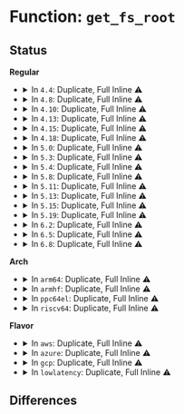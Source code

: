 # Function: <code>get_fs_root</code>

## Status
<b>Regular</b>
<ul>
<li>
<details>
<summary>In <code>4.4</code>: Duplicate, Full Inline ⚠️</summary>

**Collision:** Static Duplication

**Inline:** Full

**Transformation:** False

**Instances:**

```
In fs/namei.c (ffffffff81217c34)
Location: include/linux/fs_struct.h:26
Inline: True
Inline callers:
  - fs/namei.c:trailing_symlink
  - fs/namei.c:follow_dotdot
  - fs/namei.c:path_init
  - fs/namei.c:link_path_walk
```
```
In fs/namespace.c (ffffffff8122ff48)
Location: include/linux/fs_struct.h:26
Inline: True
Inline callers:
  - fs/namespace.c:SyS_pivot_root
  - fs/namespace.c:current_chrooted
```
```
In fs/proc_namespace.c (ffffffff8124f0c4)
Location: include/linux/fs_struct.h:26
Inline: True
Inline callers:
  - fs/proc_namespace.c:mounts_open_common
```
```
In fs/proc/base.c (ffffffff8127b72b)
Location: include/linux/fs_struct.h:26
Inline: True
Inline callers:
  - fs/proc/base.c:proc_root_link
```
```
In security/apparmor/path.c (ffffffff8137995f)
Location: include/linux/fs_struct.h:26
Inline: True
Inline callers:
  - security/apparmor/path.c:aa_path_name
```
</details>
</li>
<li>
<details>
<summary>In <code>4.8</code>: Duplicate, Full Inline ⚠️</summary>

**Collision:** Static Duplication

**Inline:** Full

**Transformation:** False

**Instances:**

```
In fs/namei.c (ffffffff8123d2bf)
Location: include/linux/fs_struct.h:26
Inline: True
Inline callers:
  - fs/namei.c:set_root
```
```
In fs/namespace.c (ffffffff81258b8d)
Location: include/linux/fs_struct.h:26
Inline: True
Inline callers:
  - fs/namespace.c:current_chrooted
  - fs/namespace.c:SyS_pivot_root
```
```
In fs/proc_namespace.c (ffffffff81277844)
Location: include/linux/fs_struct.h:26
Inline: True
Inline callers:
  - fs/proc_namespace.c:mounts_open_common
```
```
In fs/coredump.c (ffffffff8129aec0)
Location: include/linux/fs_struct.h:26
Inline: True
Inline callers:
  - fs/coredump.c:do_coredump
```
```
In fs/proc/base.c (ffffffff812a8247)
Location: include/linux/fs_struct.h:26
Inline: True
Inline callers:
  - fs/proc/base.c:proc_root_link
```
```
In security/apparmor/path.c (ffffffff813b2731)
Location: include/linux/fs_struct.h:26
Inline: True
Inline callers:
  - security/apparmor/path.c:aa_path_name
```
</details>
</li>
<li>
<details>
<summary>In <code>4.10</code>: Duplicate, Full Inline ⚠️</summary>

**Collision:** Static Duplication

**Inline:** Full

**Transformation:** False

**Instances:**

```
In fs/namei.c (ffffffff8125005f)
Location: include/linux/fs_struct.h:26
Inline: True
Inline callers:
  - fs/namei.c:set_root
```
```
In fs/namespace.c (ffffffff8126c03d)
Location: include/linux/fs_struct.h:26
Inline: True
Inline callers:
  - fs/namespace.c:current_chrooted
  - fs/namespace.c:SyS_pivot_root
```
```
In fs/proc_namespace.c (ffffffff8128b524)
Location: include/linux/fs_struct.h:26
Inline: True
Inline callers:
  - fs/proc_namespace.c:mounts_open_common
```
```
In fs/coredump.c (ffffffff812afa7a)
Location: include/linux/fs_struct.h:26
Inline: True
Inline callers:
  - fs/coredump.c:do_coredump
```
```
In fs/proc/base.c (ffffffff812bdb27)
Location: include/linux/fs_struct.h:26
Inline: True
Inline callers:
  - fs/proc/base.c:proc_root_link
```
```
In security/apparmor/path.c (ffffffff813c98f1)
Location: include/linux/fs_struct.h:26
Inline: True
Inline callers:
  - security/apparmor/path.c:aa_path_name
```
</details>
</li>
<li>
<details>
<summary>In <code>4.13</code>: Duplicate, Full Inline ⚠️</summary>

**Collision:** Static Duplication

**Inline:** Full

**Transformation:** False

**Instances:**

```
In fs/namei.c (ffffffff8125bfa3)
Location: include/linux/fs_struct.h:26
Inline: True
Inline callers:
  - fs/namei.c:set_root
```
```
In fs/namespace.c (ffffffff8127982e)
Location: include/linux/fs_struct.h:26
Inline: True
Inline callers:
  - fs/namespace.c:current_chrooted
  - fs/namespace.c:SyS_pivot_root
```
```
In fs/proc_namespace.c (ffffffff81298324)
Location: include/linux/fs_struct.h:26
Inline: True
Inline callers:
  - fs/proc_namespace.c:mounts_open_common
```
```
In fs/coredump.c (ffffffff812bccbe)
Location: include/linux/fs_struct.h:26
Inline: True
Inline callers:
  - fs/coredump.c:do_coredump
```
```
In fs/proc/base.c (ffffffff812ca9c9)
Location: include/linux/fs_struct.h:26
Inline: True
Inline callers:
  - fs/proc/base.c:proc_root_link
```
```
In security/apparmor/path.c (ffffffff813defd6)
Location: include/linux/fs_struct.h:26
Inline: True
Inline callers:
  - security/apparmor/path.c:aa_path_name
```
</details>
</li>
<li>
<details>
<summary>In <code>4.15</code>: Duplicate, Full Inline ⚠️</summary>

**Collision:** Static Duplication

**Inline:** Full

**Transformation:** False

**Instances:**

```
In fs/namei.c (ffffffff8127e363)
Location: include/linux/fs_struct.h:27
Inline: True
Inline callers:
  - fs/namei.c:set_root
```
```
In fs/namespace.c (ffffffff8129c25e)
Location: include/linux/fs_struct.h:27
Inline: True
Inline callers:
  - fs/namespace.c:current_chrooted
  - fs/namespace.c:SyS_pivot_root
```
```
In fs/proc_namespace.c (ffffffff812bb624)
Location: include/linux/fs_struct.h:27
Inline: True
Inline callers:
  - fs/proc_namespace.c:mounts_open_common
```
```
In fs/coredump.c (ffffffff812e0589)
Location: include/linux/fs_struct.h:27
Inline: True
Inline callers:
  - fs/coredump.c:do_coredump
```
```
In fs/proc/base.c (ffffffff812ef1f9)
Location: include/linux/fs_struct.h:27
Inline: True
Inline callers:
  - fs/proc/base.c:proc_root_link
```
```
In security/apparmor/path.c (ffffffff81405959)
Location: include/linux/fs_struct.h:27
Inline: True
Inline callers:
  - security/apparmor/path.c:aa_path_name
```
</details>
</li>
<li>
<details>
<summary>In <code>4.18</code>: Duplicate, Full Inline ⚠️</summary>

**Collision:** Static Duplication

**Inline:** Full

**Transformation:** False

**Instances:**

```
In fs/namei.c (ffffffff812a6ba3)
Location: include/linux/fs_struct.h:27
Inline: True
Inline callers:
  - fs/namei.c:set_root
```
```
In fs/namespace.c (ffffffff812c278d)
Location: include/linux/fs_struct.h:27
Inline: True
Inline callers:
  - fs/namespace.c:current_chrooted
  - fs/namespace.c:__ia32_sys_pivot_root
  - fs/namespace.c:__x64_sys_pivot_root
```
```
In fs/proc_namespace.c (ffffffff812e41c3)
Location: include/linux/fs_struct.h:27
Inline: True
Inline callers:
  - fs/proc_namespace.c:mounts_open_common
```
```
In fs/coredump.c (ffffffff8130c7be)
Location: include/linux/fs_struct.h:27
Inline: True
Inline callers:
  - fs/coredump.c:do_coredump
```
```
In fs/proc/base.c (ffffffff8131d3ab)
Location: include/linux/fs_struct.h:27
Inline: True
Inline callers:
  - fs/proc/base.c:proc_root_link
```
```
In security/apparmor/path.c (ffffffff81436e99)
Location: include/linux/fs_struct.h:27
Inline: True
Inline callers:
  - security/apparmor/path.c:aa_path_name
```
</details>
</li>
<li>
<details>
<summary>In <code>5.0</code>: Duplicate, Full Inline ⚠️</summary>

**Collision:** Static Duplication

**Inline:** Full

**Transformation:** False

**Instances:**

```
In fs/namei.c (ffffffff812bbdd3)
Location: include/linux/fs_struct.h:27
Inline: True
Inline callers:
  - fs/namei.c:set_root
```
```
In fs/namespace.c (ffffffff812d7a2d)
Location: include/linux/fs_struct.h:27
Inline: True
Inline callers:
  - fs/namespace.c:current_chrooted
  - fs/namespace.c:__ia32_sys_pivot_root
  - fs/namespace.c:__x64_sys_pivot_root
```
```
In fs/proc_namespace.c (ffffffff812f8e43)
Location: include/linux/fs_struct.h:27
Inline: True
Inline callers:
  - fs/proc_namespace.c:mounts_open_common
```
```
In fs/coredump.c (ffffffff813220f3)
Location: include/linux/fs_struct.h:27
Inline: True
Inline callers:
  - fs/coredump.c:do_coredump
```
```
In fs/proc/base.c (ffffffff8133347b)
Location: include/linux/fs_struct.h:27
Inline: True
Inline callers:
  - fs/proc/base.c:proc_root_link
```
```
In security/apparmor/path.c (ffffffff81453af9)
Location: include/linux/fs_struct.h:27
Inline: True
Inline callers:
  - security/apparmor/path.c:aa_path_name
```
</details>
</li>
<li>
<details>
<summary>In <code>5.3</code>: Duplicate, Full Inline ⚠️</summary>

**Collision:** Static Duplication

**Inline:** Full

**Transformation:** False

**Instances:**

```
In fs/namei.c (ffffffff812d8962)
Location: include/linux/fs_struct.h:27
Inline: True
Inline callers:
  - fs/namei.c:set_root
```
```
In fs/namespace.c (ffffffff812f5f0d)
Location: include/linux/fs_struct.h:27
Inline: True
Inline callers:
  - fs/namespace.c:current_chrooted
  - fs/namespace.c:__ia32_sys_pivot_root
  - fs/namespace.c:__x64_sys_pivot_root
```
```
In fs/proc_namespace.c (ffffffff81319466)
Location: include/linux/fs_struct.h:27
Inline: True
Inline callers:
  - fs/proc_namespace.c:mounts_open_common
```
```
In fs/coredump.c (ffffffff8134a016)
Location: include/linux/fs_struct.h:27
Inline: True
Inline callers:
  - fs/coredump.c:do_coredump
```
```
In fs/proc/base.c (ffffffff8135b3b8)
Location: include/linux/fs_struct.h:27
Inline: True
Inline callers:
  - fs/proc/base.c:proc_root_link
```
```
In security/apparmor/path.c (ffffffff814814c5)
Location: include/linux/fs_struct.h:27
Inline: True
```
</details>
</li>
<li>
<details>
<summary>In <code>5.4</code>: Duplicate, Full Inline ⚠️</summary>

**Collision:** Static Duplication

**Inline:** Full

**Transformation:** False

**Instances:**

```
In fs/namei.c (ffffffff812ea462)
Location: include/linux/fs_struct.h:27
Inline: True
Inline callers:
  - fs/namei.c:set_root
```
```
In fs/namespace.c (ffffffff81307a8d)
Location: include/linux/fs_struct.h:27
Inline: True
Inline callers:
  - fs/namespace.c:current_chrooted
  - fs/namespace.c:__ia32_sys_pivot_root
  - fs/namespace.c:__x64_sys_pivot_root
```
```
In fs/proc_namespace.c (ffffffff8132c296)
Location: include/linux/fs_struct.h:27
Inline: True
Inline callers:
  - fs/proc_namespace.c:mounts_open_common
```
```
In fs/coredump.c (ffffffff813622b6)
Location: include/linux/fs_struct.h:27
Inline: True
Inline callers:
  - fs/coredump.c:do_coredump
```
```
In fs/proc/base.c (ffffffff81373808)
Location: include/linux/fs_struct.h:27
Inline: True
Inline callers:
  - fs/proc/base.c:proc_root_link
```
```
In security/apparmor/path.c (ffffffff8149b1f5)
Location: include/linux/fs_struct.h:27
Inline: True
```
</details>
</li>
<li>
<details>
<summary>In <code>5.8</code>: Duplicate, Full Inline ⚠️</summary>

**Collision:** Static Duplication

**Inline:** Full

**Transformation:** False

**Instances:**

```
In fs/exec.c (ffffffff8131d2cc)
Location: include/linux/fs_struct.h:27
Inline: True
Inline callers:
  - fs/exec.c:kernel_read_file_from_path_initns
```
```
In fs/namei.c (ffffffff813220d6)
Location: include/linux/fs_struct.h:27
Inline: True
Inline callers:
  - fs/namei.c:set_root
```
```
In fs/namespace.c (ffffffff81340f6d)
Location: include/linux/fs_struct.h:27
Inline: True
Inline callers:
  - fs/namespace.c:current_chrooted
  - fs/namespace.c:__do_sys_pivot_root
```
```
In fs/proc_namespace.c (ffffffff81365f6e)
Location: include/linux/fs_struct.h:27
Inline: True
Inline callers:
  - fs/proc_namespace.c:mounts_open_common
```
```
In fs/coredump.c (ffffffff813a8321)
Location: include/linux/fs_struct.h:27
Inline: True
Inline callers:
  - fs/coredump.c:do_coredump
```
```
In fs/proc/base.c (ffffffff813bc910)
Location: include/linux/fs_struct.h:27
Inline: True
Inline callers:
  - fs/proc/base.c:proc_root_link
```
```
In security/apparmor/path.c (ffffffff814f3c2b)
Location: include/linux/fs_struct.h:27
Inline: True
```
</details>
</li>
<li>
<details>
<summary>In <code>5.11</code>: Duplicate, Full Inline ⚠️</summary>

**Collision:** Static Duplication

**Inline:** Full

**Transformation:** False

**Instances:**

```
In fs/namei.c (ffffffff8132d853)
Location: include/linux/fs_struct.h:27
Inline: True
Inline callers:
  - fs/namei.c:set_root
```
```
In fs/namespace.c (ffffffff8134d05d)
Location: include/linux/fs_struct.h:27
Inline: True
Inline callers:
  - fs/namespace.c:current_chrooted
  - fs/namespace.c:__do_sys_pivot_root
```
```
In fs/kernel_read_file.c (ffffffff81365f0f)
Location: include/linux/fs_struct.h:27
Inline: True
Inline callers:
  - fs/kernel_read_file.c:kernel_read_file_from_path_initns
```
```
In fs/proc_namespace.c (ffffffff81372e60)
Location: include/linux/fs_struct.h:27
Inline: True
Inline callers:
  - fs/proc_namespace.c:mounts_open_common
```
```
In fs/coredump.c (ffffffff813b9392)
Location: include/linux/fs_struct.h:27
Inline: True
Inline callers:
  - fs/coredump.c:do_coredump
```
```
In fs/proc/base.c (ffffffff813ce3c0)
Location: include/linux/fs_struct.h:27
Inline: True
Inline callers:
  - fs/proc/base.c:proc_root_link
```
```
In security/apparmor/path.c (ffffffff81510d8b)
Location: include/linux/fs_struct.h:27
Inline: True
```
</details>
</li>
<li>
<details>
<summary>In <code>5.13</code>: Duplicate, Full Inline ⚠️</summary>

**Collision:** Static Duplication

**Inline:** Full

**Transformation:** False

**Instances:**

```
In fs/namei.c (ffffffff813335a3)
Location: include/linux/fs_struct.h:27
Inline: True
Inline callers:
  - fs/namei.c:set_root
```
```
In fs/namespace.c (ffffffff81353c3d)
Location: include/linux/fs_struct.h:27
Inline: True
Inline callers:
  - fs/namespace.c:current_chrooted
  - fs/namespace.c:__do_sys_pivot_root
```
```
In fs/kernel_read_file.c (ffffffff8136c94f)
Location: include/linux/fs_struct.h:27
Inline: True
Inline callers:
  - fs/kernel_read_file.c:kernel_read_file_from_path_initns
```
```
In fs/proc_namespace.c (ffffffff813797ec)
Location: include/linux/fs_struct.h:27
Inline: True
Inline callers:
  - fs/proc_namespace.c:mounts_open_common
```
```
In fs/coredump.c (ffffffff813c0285)
Location: include/linux/fs_struct.h:27
Inline: True
Inline callers:
  - fs/coredump.c:do_coredump
```
```
In fs/proc/base.c (ffffffff813d5d30)
Location: include/linux/fs_struct.h:27
Inline: True
Inline callers:
  - fs/proc/base.c:proc_root_link
```
```
In security/apparmor/path.c (ffffffff8151770b)
Location: include/linux/fs_struct.h:27
Inline: True
```
</details>
</li>
<li>
<details>
<summary>In <code>5.15</code>: Duplicate, Full Inline ⚠️</summary>

**Collision:** Static Duplication

**Inline:** Full

**Transformation:** False

**Instances:**

```
In fs/namei.c (ffffffff81380ed3)
Location: include/linux/fs_struct.h:27
Inline: True
Inline callers:
  - fs/namei.c:set_root
```
```
In fs/namespace.c (ffffffff813a208d)
Location: include/linux/fs_struct.h:27
Inline: True
Inline callers:
  - fs/namespace.c:current_chrooted
  - fs/namespace.c:__do_sys_pivot_root
```
```
In fs/kernel_read_file.c (ffffffff813bb61f)
Location: include/linux/fs_struct.h:27
Inline: True
Inline callers:
  - fs/kernel_read_file.c:kernel_read_file_from_path_initns
```
```
In fs/proc_namespace.c (ffffffff813c634c)
Location: include/linux/fs_struct.h:27
Inline: True
Inline callers:
  - fs/proc_namespace.c:mounts_open_common
```
```
In fs/coredump.c (ffffffff814100b5)
Location: include/linux/fs_struct.h:27
Inline: True
Inline callers:
  - fs/coredump.c:do_coredump
```
```
In fs/proc/base.c (ffffffff814275f0)
Location: include/linux/fs_struct.h:27
Inline: True
Inline callers:
  - fs/proc/base.c:proc_root_link
```
```
In security/apparmor/path.c (ffffffff8157570b)
Location: include/linux/fs_struct.h:27
Inline: True
```
</details>
</li>
<li>
<details>
<summary>In <code>5.19</code>: Duplicate, Full Inline ⚠️</summary>

**Collision:** Static Duplication

**Inline:** Full

**Transformation:** False

**Instances:**

```
In fs/namei.c (ffffffff8140121e)
Location: include/linux/fs_struct.h:27
Inline: True
Inline callers:
  - fs/namei.c:set_root
```
```
In fs/namespace.c (ffffffff81425b5f)
Location: include/linux/fs_struct.h:27
Inline: True
Inline callers:
  - fs/namespace.c:current_chrooted
  - fs/namespace.c:__do_sys_pivot_root
```
```
In fs/kernel_read_file.c (ffffffff81441574)
Location: include/linux/fs_struct.h:27
Inline: True
Inline callers:
  - fs/kernel_read_file.c:kernel_read_file_from_path_initns
```
```
In fs/proc_namespace.c (ffffffff8144cbcb)
Location: include/linux/fs_struct.h:27
Inline: True
Inline callers:
  - fs/proc_namespace.c:mounts_open_common
```
```
In fs/coredump.c (ffffffff81485a5e)
Location: include/linux/fs_struct.h:27
Inline: True
Inline callers:
  - fs/coredump.c:do_coredump
```
```
In fs/proc/base.c (ffffffff8149f89f)
Location: include/linux/fs_struct.h:27
Inline: True
Inline callers:
  - fs/proc/base.c:proc_root_link
```
```
In security/apparmor/path.c (ffffffff81613213)
Location: include/linux/fs_struct.h:27
Inline: True
```
</details>
</li>
<li>
<details>
<summary>In <code>6.2</code>: Duplicate, Full Inline ⚠️</summary>

**Collision:** Static Duplication

**Inline:** Full

**Transformation:** False

**Instances:**

```
In fs/namei.c (ffffffff8148b14e)
Location: include/linux/fs_struct.h:27
Inline: True
Inline callers:
  - fs/namei.c:set_root
```
```
In fs/namespace.c (ffffffff814b235f)
Location: include/linux/fs_struct.h:27
Inline: True
Inline callers:
  - fs/namespace.c:current_chrooted
  - fs/namespace.c:__do_sys_pivot_root
```
```
In fs/kernel_read_file.c (ffffffff814d0504)
Location: include/linux/fs_struct.h:27
Inline: True
Inline callers:
  - fs/kernel_read_file.c:kernel_read_file_from_path_initns
```
```
In fs/proc_namespace.c (ffffffff814db13b)
Location: include/linux/fs_struct.h:27
Inline: True
Inline callers:
  - fs/proc_namespace.c:mounts_open_common
```
```
In fs/coredump.c (ffffffff8151931b)
Location: include/linux/fs_struct.h:27
Inline: True
Inline callers:
  - fs/coredump.c:do_coredump
```
```
In fs/proc/base.c (ffffffff8153482f)
Location: include/linux/fs_struct.h:27
Inline: True
Inline callers:
  - fs/proc/base.c:proc_root_link
```
```
In security/apparmor/path.c (ffffffff816c5e63)
Location: include/linux/fs_struct.h:27
Inline: True
```
</details>
</li>
<li>
<details>
<summary>In <code>6.5</code>: Duplicate, Full Inline ⚠️</summary>

**Collision:** Static Duplication

**Inline:** Full

**Transformation:** False

**Instances:**

```
In fs/namei.c (ffffffff814c1d8e)
Location: include/linux/fs_struct.h:27
Inline: True
Inline callers:
  - fs/namei.c:set_root
```
```
In fs/namespace.c (ffffffff814e73af)
Location: include/linux/fs_struct.h:27
Inline: True
Inline callers:
  - fs/namespace.c:current_chrooted
  - fs/namespace.c:__do_sys_pivot_root
```
```
In fs/kernel_read_file.c (ffffffff815067b4)
Location: include/linux/fs_struct.h:27
Inline: True
Inline callers:
  - fs/kernel_read_file.c:kernel_read_file_from_path_initns
```
```
In fs/proc_namespace.c (ffffffff8150f6e3)
Location: include/linux/fs_struct.h:27
Inline: True
Inline callers:
  - fs/proc_namespace.c:mounts_open_common
```
```
In fs/coredump.c (ffffffff81550c23)
Location: include/linux/fs_struct.h:27
Inline: True
Inline callers:
  - fs/coredump.c:do_coredump
```
```
In fs/proc/base.c (ffffffff8156c8cf)
Location: include/linux/fs_struct.h:27
Inline: True
Inline callers:
  - fs/proc/base.c:proc_root_link
```
```
In security/apparmor/path.c (ffffffff816fec43)
Location: include/linux/fs_struct.h:27
Inline: True
```
</details>
</li>
<li>
<details>
<summary>In <code>6.8</code>: Duplicate, Full Inline ⚠️</summary>

**Collision:** Static Duplication

**Inline:** Full

**Transformation:** False

**Instances:**

```
In fs/namei.c (ffffffff814f424e)
Location: include/linux/fs_struct.h:27
Inline: True
Inline callers:
  - fs/namei.c:set_root
```
```
In fs/namespace.c (ffffffff8151b23f)
Location: include/linux/fs_struct.h:27
Inline: True
Inline callers:
  - fs/namespace.c:current_chrooted
  - fs/namespace.c:__ia32_sys_listmount
  - fs/namespace.c:__x64_sys_listmount
  - fs/namespace.c:__do_sys_statmount
  - fs/namespace.c:__do_sys_pivot_root
```
```
In fs/kernel_read_file.c (ffffffff8153b4d4)
Location: include/linux/fs_struct.h:27
Inline: True
Inline callers:
  - fs/kernel_read_file.c:kernel_read_file_from_path_initns
```
```
In fs/proc_namespace.c (ffffffff81543be3)
Location: include/linux/fs_struct.h:27
Inline: True
Inline callers:
  - fs/proc_namespace.c:mounts_open_common
```
```
In fs/coredump.c (ffffffff81586ab4)
Location: include/linux/fs_struct.h:27
Inline: True
Inline callers:
  - fs/coredump.c:do_coredump
```
```
In fs/proc/base.c (ffffffff815a50cf)
Location: include/linux/fs_struct.h:27
Inline: True
Inline callers:
  - fs/proc/base.c:proc_root_link
```
```
In security/apparmor/path.c (ffffffff8173c1d3)
Location: include/linux/fs_struct.h:27
Inline: True
```
</details>
</li>
</ul>
<b>Arch</b>
<ul>
<li>
<details>
<summary>In <code>arm64</code>: Duplicate, Full Inline ⚠️</summary>

**Collision:** Static Duplication

**Inline:** Full

**Transformation:** False

**Instances:**

```
In fs/namei.c (ffff800010393b28)
Location: include/linux/fs_struct.h:27
Inline: True
Inline callers:
  - fs/namei.c:set_root
```
```
In fs/namespace.c (ffff8000103baf34)
Location: include/linux/fs_struct.h:27
Inline: True
Inline callers:
  - fs/namespace.c:current_chrooted
  - fs/namespace.c:__arm64_sys_pivot_root
```
```
In fs/proc_namespace.c (ffff8000103e7a34)
Location: include/linux/fs_struct.h:27
Inline: True
Inline callers:
  - fs/proc_namespace.c:mounts_open_common
```
```
In fs/coredump.c (ffff800010428a40)
Location: include/linux/fs_struct.h:27
Inline: True
Inline callers:
  - fs/coredump.c:do_coredump
```
```
In fs/proc/base.c (ffff80001043f1f0)
Location: include/linux/fs_struct.h:27
Inline: True
Inline callers:
  - fs/proc/base.c:proc_root_link
```
```
In security/apparmor/path.c (ffff800010591404)
Location: include/linux/fs_struct.h:27
Inline: True
```
</details>
</li>
<li>
<details>
<summary>In <code>armhf</code>: Duplicate, Full Inline ⚠️</summary>

**Collision:** Static Duplication

**Inline:** Full

**Transformation:** False

**Instances:**

```
In fs/namei.c (c0578554)
Location: include/linux/fs_struct.h:27
Inline: True
Inline callers:
  - fs/namei.c:set_root
```
```
In fs/namespace.c (c0598cf8)
Location: include/linux/fs_struct.h:27
Inline: True
Inline callers:
  - fs/namespace.c:current_chrooted
  - fs/namespace.c:__se_sys_pivot_root
```
```
In fs/proc_namespace.c (c05bf59c)
Location: include/linux/fs_struct.h:27
Inline: True
Inline callers:
  - fs/proc_namespace.c:mounts_open_common
```
```
In fs/coredump.c (c05f1630)
Location: include/linux/fs_struct.h:27
Inline: True
Inline callers:
  - fs/coredump.c:do_coredump
```
```
In fs/proc/base.c (c0603f78)
Location: include/linux/fs_struct.h:27
Inline: True
Inline callers:
  - fs/proc/base.c:proc_root_link
```
```
In security/apparmor/path.c (c0742154)
Location: include/linux/fs_struct.h:27
Inline: True
```
</details>
</li>
<li>
<details>
<summary>In <code>ppc64el</code>: Duplicate, Full Inline ⚠️</summary>

**Collision:** Static Duplication

**Inline:** Full

**Transformation:** False

**Instances:**

```
In fs/namei.c (c000000000489e70)
Location: include/linux/fs_struct.h:27
Inline: True
Inline callers:
  - fs/namei.c:set_root
```
```
In fs/namespace.c (c0000000004b88ac)
Location: include/linux/fs_struct.h:27
Inline: True
Inline callers:
  - fs/namespace.c:current_chrooted
  - fs/namespace.c:__se_sys_pivot_root
```
```
In fs/proc_namespace.c (c0000000004ee1ec)
Location: include/linux/fs_struct.h:27
Inline: True
Inline callers:
  - fs/proc_namespace.c:mounts_open_common
```
```
In fs/coredump.c (c000000000538c04)
Location: include/linux/fs_struct.h:27
Inline: True
Inline callers:
  - fs/coredump.c:do_coredump
```
```
In fs/proc/base.c (c0000000005521d0)
Location: include/linux/fs_struct.h:27
Inline: True
Inline callers:
  - fs/proc/base.c:proc_root_link
```
```
In security/apparmor/path.c (c000000000705048)
Location: include/linux/fs_struct.h:27
Inline: True
```
</details>
</li>
<li>
<details>
<summary>In <code>riscv64</code>: Duplicate, Full Inline ⚠️</summary>

**Collision:** Static Duplication

**Inline:** Full

**Transformation:** False

**Instances:**

```
In fs/namei.c (ffffffe000262766)
Location: include/linux/fs_struct.h:27
Inline: True
Inline callers:
  - fs/namei.c:set_root
```
```
In fs/namespace.c (ffffffe00027d036)
Location: include/linux/fs_struct.h:27
Inline: True
Inline callers:
  - fs/namespace.c:current_chrooted
  - fs/namespace.c:__se_sys_pivot_root
```
```
In fs/proc_namespace.c (ffffffe00029c876)
Location: include/linux/fs_struct.h:27
Inline: True
Inline callers:
  - fs/proc_namespace.c:mounts_open_common
```
```
In fs/coredump.c (ffffffe0002c6bd0)
Location: include/linux/fs_struct.h:27
Inline: True
Inline callers:
  - fs/coredump.c:do_coredump
```
```
In fs/proc/base.c (ffffffe0002d6b3a)
Location: include/linux/fs_struct.h:27
Inline: True
Inline callers:
  - fs/proc/base.c:proc_root_link
```
```
In security/apparmor/path.c (ffffffe0003ded98)
Location: include/linux/fs_struct.h:27
Inline: True
```
</details>
</li>
</ul>
<b>Flavor</b>
<ul>
<li>
<details>
<summary>In <code>aws</code>: Duplicate, Full Inline ⚠️</summary>

**Collision:** Static Duplication

**Inline:** Full

**Transformation:** False

**Instances:**

```
In fs/namei.c (ffffffff812e2a42)
Location: include/linux/fs_struct.h:27
Inline: True
Inline callers:
  - fs/namei.c:set_root
```
```
In fs/namespace.c (ffffffff8130006d)
Location: include/linux/fs_struct.h:27
Inline: True
Inline callers:
  - fs/namespace.c:current_chrooted
  - fs/namespace.c:__ia32_sys_pivot_root
  - fs/namespace.c:__x64_sys_pivot_root
```
```
In fs/proc_namespace.c (ffffffff81324876)
Location: include/linux/fs_struct.h:27
Inline: True
Inline callers:
  - fs/proc_namespace.c:mounts_open_common
```
```
In fs/coredump.c (ffffffff8135a896)
Location: include/linux/fs_struct.h:27
Inline: True
Inline callers:
  - fs/coredump.c:do_coredump
```
```
In fs/proc/base.c (ffffffff8136bde8)
Location: include/linux/fs_struct.h:27
Inline: True
Inline callers:
  - fs/proc/base.c:proc_root_link
```
```
In security/apparmor/path.c (ffffffff814937d5)
Location: include/linux/fs_struct.h:27
Inline: True
```
</details>
</li>
<li>
<details>
<summary>In <code>azure</code>: Duplicate, Full Inline ⚠️</summary>

**Collision:** Static Duplication

**Inline:** Full

**Transformation:** False

**Instances:**

```
In fs/namei.c (ffffffff812d3682)
Location: include/linux/fs_struct.h:27
Inline: True
Inline callers:
  - fs/namei.c:set_root
```
```
In fs/namespace.c (ffffffff812f0c8d)
Location: include/linux/fs_struct.h:27
Inline: True
Inline callers:
  - fs/namespace.c:current_chrooted
  - fs/namespace.c:__ia32_sys_pivot_root
  - fs/namespace.c:__x64_sys_pivot_root
```
```
In fs/proc_namespace.c (ffffffff81315416)
Location: include/linux/fs_struct.h:27
Inline: True
Inline callers:
  - fs/proc_namespace.c:mounts_open_common
```
```
In fs/coredump.c (ffffffff8134b53a)
Location: include/linux/fs_struct.h:27
Inline: True
Inline callers:
  - fs/coredump.c:do_coredump
```
```
In fs/proc/base.c (ffffffff8135c878)
Location: include/linux/fs_struct.h:27
Inline: True
Inline callers:
  - fs/proc/base.c:proc_root_link
```
```
In security/apparmor/path.c (ffffffff814841f5)
Location: include/linux/fs_struct.h:27
Inline: True
```
</details>
</li>
<li>
<details>
<summary>In <code>gcp</code>: Duplicate, Full Inline ⚠️</summary>

**Collision:** Static Duplication

**Inline:** Full

**Transformation:** False

**Instances:**

```
In fs/namei.c (ffffffff812e0852)
Location: include/linux/fs_struct.h:27
Inline: True
Inline callers:
  - fs/namei.c:set_root
```
```
In fs/namespace.c (ffffffff812fde5d)
Location: include/linux/fs_struct.h:27
Inline: True
Inline callers:
  - fs/namespace.c:current_chrooted
  - fs/namespace.c:__ia32_sys_pivot_root
  - fs/namespace.c:__x64_sys_pivot_root
```
```
In fs/proc_namespace.c (ffffffff81322346)
Location: include/linux/fs_struct.h:27
Inline: True
Inline callers:
  - fs/proc_namespace.c:mounts_open_common
```
```
In fs/coredump.c (ffffffff81358366)
Location: include/linux/fs_struct.h:27
Inline: True
Inline callers:
  - fs/coredump.c:do_coredump
```
```
In fs/proc/base.c (ffffffff813698b8)
Location: include/linux/fs_struct.h:27
Inline: True
Inline callers:
  - fs/proc/base.c:proc_root_link
```
```
In security/apparmor/path.c (ffffffff8148f875)
Location: include/linux/fs_struct.h:27
Inline: True
```
</details>
</li>
<li>
<details>
<summary>In <code>lowlatency</code>: Duplicate, Full Inline ⚠️</summary>

**Collision:** Static Duplication

**Inline:** Full

**Transformation:** False

**Instances:**

```
In fs/namei.c (ffffffff812efdf2)
Location: include/linux/fs_struct.h:27
Inline: True
Inline callers:
  - fs/namei.c:set_root
```
```
In fs/namespace.c (ffffffff8130f19d)
Location: include/linux/fs_struct.h:27
Inline: True
Inline callers:
  - fs/namespace.c:current_chrooted
  - fs/namespace.c:__ia32_sys_pivot_root
  - fs/namespace.c:__x64_sys_pivot_root
```
```
In fs/proc_namespace.c (ffffffff813340a7)
Location: include/linux/fs_struct.h:27
Inline: True
Inline callers:
  - fs/proc_namespace.c:mounts_open_common
```
```
In fs/coredump.c (ffffffff8136ba8f)
Location: include/linux/fs_struct.h:27
Inline: True
Inline callers:
  - fs/coredump.c:do_coredump
```
```
In fs/proc/base.c (ffffffff8137d188)
Location: include/linux/fs_struct.h:27
Inline: True
Inline callers:
  - fs/proc/base.c:proc_root_link
```
```
In security/apparmor/path.c (ffffffff814a7785)
Location: include/linux/fs_struct.h:27
Inline: True
```
</details>
</li>
</ul>

## Differences
